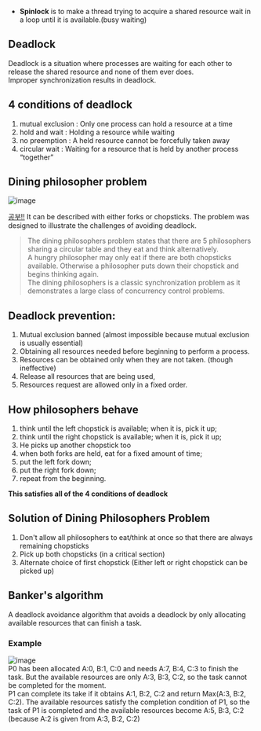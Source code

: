 * **Spinlock** is to make a thread trying to acquire a shared resource wait in a loop until it is available.(busy waiting)
## Deadlock
Deadlock is a situation where processes are waiting for each other to release the shared resource and none of them ever does.<br>
Improper synchronization results in deadlock.

## 4 conditions of deadlock
1. mutual exclusion : Only one process can hold a resource at a time
2. hold and wait : Holding a resource while waiting
3. no preemption : A held resource cannot be forcefully taken away
4. circular wait : Waiting for a resource that is held by another process “together”

## Dining philosopher problem
![image](https://user-images.githubusercontent.com/67142421/176333583-a1ffafd2-a73b-4a73-bbe4-706c0e076d25.png)

[공부!!](https://m.blog.naver.com/hirit808/221788147057)
It can be described with either forks or chopsticks.
The problem was designed to illustrate the challenges of avoiding deadlock.<br>

>The dining philosophers problem states that there are 5 philosophers sharing a circular table and they eat and think alternatively.<br>
>A hungry philosopher may only eat if there are both chopsticks available. Otherwise a philosopher puts down their chopstick and begins thinking again.<br>
>The dining philosophers is a classic synchronization problem as it demonstrates a large class of concurrency control problems.<br>

## Deadlock prevention: 
1. Mutual exclusion banned (almost impossible because mutual exclusion is usually essential)
2. Obtaining all resources needed before beginning to perform a process.
3. Resources can be obtained only when they are not taken. (though ineffective)
4. Release all resources that are being used,
5. Resources request are allowed only in a fixed order.

## How philosophers behave
1. think until the left chopstick is available; when it is, pick it up;
2. think until the right chopstick is available; when it is, pick it up;
3. He picks up another chopstick too
4. when both forks are held, eat for a fixed amount of time;
5. put the left fork down;
6. put the right fork down;
7. repeat from the beginning.

**This satisfies all of the 4 conditions of deadlock**

## Solution of Dining Philosophers Problem
1. Don't allow all philosophers to eat/think at once so that there are always remaining chopsticks
2. Pick up both chopsticks (in a critical section)
3. Alternate choice of first chopstick (Either left or right chopstick can be picked up)

## Banker's algorithm 
A deadlock avoidance algorithm that avoids a deadlock by only allocating available resources that can finish a task.<br>

### Example
![image](https://user-images.githubusercontent.com/67142421/176335355-321373a4-e7db-429f-9728-f2e3bdd1c302.png)<br>
P0 has been allocated A:0, B:1, C:0 and needs A:7, B:4, C:3 to finish the task. But the available resources are only A:3, B:3, C:2, so the task cannot be completed
for the moment.<br>
P1 can complete its take if it obtains A:1, B:2, C:2 and return Max(A:3, B:2, C:2). The available resources satisfy the completion condition of P1, so the task
of P1 is completed and the available resources become A:5, B:3, C:2 (because A:2 is given from A:3, B:2, C:2)
